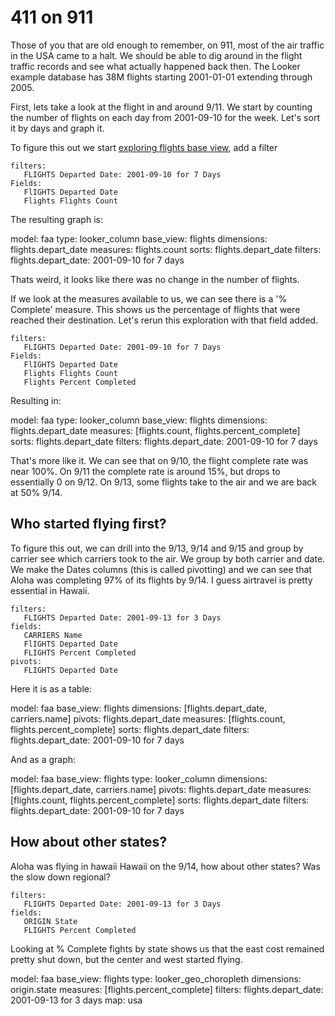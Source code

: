 # 411 on 911

Those of you that are old enough to remember, on 911, most of the air traffic in the USA came to a halt.  We should be able to dig around in the flight traffic records and see what actually happened back then.  The Looker example database has 38M flights starting 2001-01-01 extending through 2005.  

First, lets take a look at the flight in and around 9/11.  We start by counting the number of flights on each day from 2001-09-10 for the week.  Let's sort it by days and graph it.

To figure this out we start [exploring flights base view](explore/faa/flights), add a 
filter 

    filters:
       FLIGHTS Departed Date: 2001-09-10 for 7 Days
    Fields:
       FlIGHTS Departed Date
       Flights Flights Count

The resulting graph is:
 
<look height="350" width="100%">
  model: faa
  type: looker_column
  base_view: flights
  dimensions: flights.depart_date
  measures: flights.count
  sorts: flights.depart_date
  filters:
    flights.depart_date: 2001-09-10 for 7 days
</look>

 
Thats weird, it looks like there was no change in the number of flights.  
 
If we look at the measures available to us, we can see there is a '% Complete' measure. This shows us the percentage of flights that were reached their destination.  Let's rerun this exploration with that field added.

    filters:
       FLIGHTS Departed Date: 2001-09-10 for 7 Days
    Fields:
       FlIGHTS Departed Date
       Flights Flights Count
       Flights Percent Completed
 
Resulting in: 
 
<look height="350" width="100%">
  model: faa
  type: looker_column
  base_view: flights
  dimensions: flights.depart_date
  measures: [flights.count, flights.percent_complete]
  sorts: flights.depart_date
  filters:
    flights.depart_date: 2001-09-10 for 7 days
</look>
 
 
That's more like it.  We can see that on 9/10, the flight complete rate was near 100%.  On 9/11 the complete rate is around 15%, but drops to essentially 0 on 9/12.  On 9/13, some flights take to the air and we are back at 50% 9/14.
 
## Who started flying first?
 
To figure this out, we can drill into the 9/13, 9/14 and 9/15 and group by carrier see which carriers took to the air.  We group by both carrier and date.  We make the Dates columns (this is called pivotting) and we can see that Aloha was completing 97% of its flights by 9/14.  I guess airtravel is pretty essential in Hawaii.

    filters:
       FLIGHTS Departed Date: 2001-09-13 for 3 Days
    fields:
       CARRIERS Name
       FlIGHTS Departed Date
       FLIGHTS Percent Completed
    pivots:
       FLIGHTS Departed Date
       
Here it is as a table:
 
<look height="350" width="100%">
  model: faa
  base_view: flights
  dimensions: [flights.depart_date, carriers.name]
  pivots: flights.depart_date
  measures: [flights.count, flights.percent_complete]
  sorts: flights.depart_date
  filters:
    flights.depart_date: 2001-09-10 for 7 days
</look>

And as a graph:
 
<look height="350" width="100%">
  model: faa
  base_view: flights
  type: looker_column
  dimensions: [flights.depart_date, carriers.name]
  pivots: flights.depart_date
  measures: [flights.count, flights.percent_complete]
  sorts: flights.depart_date
  filters:
    flights.depart_date: 2001-09-10 for 7 days
</look>


 
## How about other states?
 
Aloha was flying in hawaii Hawaii on the 9/14, how about other states? Was the slow down regional?  

    filters:
       FLIGHTS Departed Date: 2001-09-13 for 3 Days
    fields:
       ORIGIN State
       FLIGHTS Percent Completed

Looking at % Complete fights by state shows us that the east cost remained pretty shut down, but the center and west started flying.
 

<look height="350" width="100%">
  model: faa
  base_view: flights
  type: looker_geo_choropleth
  dimensions: origin.state
  measures: [flights.percent_complete]
  filters:
    flights.depart_date: 2001-09-13 for 3 days
  map: usa
</look>



 
